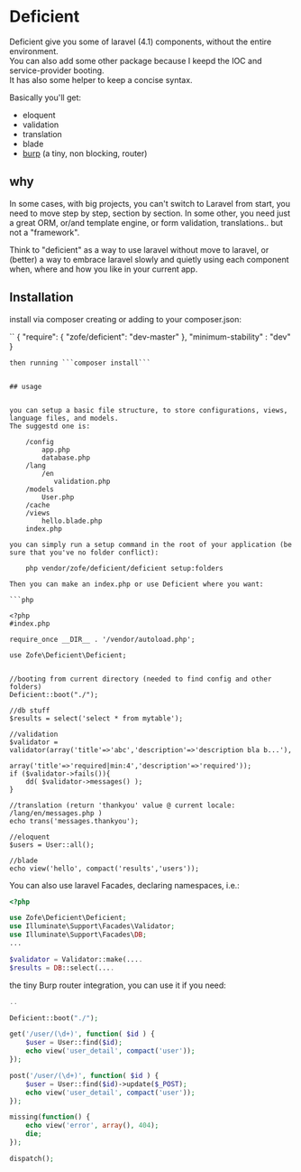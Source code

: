 Deficient
============

Deficient give you some of laravel (4.1) components, without the entire environment.  
You can also add some other package because I keepd the IOC and service-provider booting.  
It has also some helper to keep a concise syntax.

Basically you'll get:

 - eloquent
 - validation
 - translation
 - blade
 - [burp](https://github.com/zofe/burp) (a tiny, non blocking, router)
  
## why

In some cases, with big projects, you can't switch to Laravel from start, you need to move step by step, section by section. In some other, you need just a great ORM, or/and template engine, or form validation, translations.. but not a "framework".

Think to "deficient" as a way to use laravel without move to laravel, or (better) a way to embrace laravel slowly and quietly using each component when, where and how you like in your current app.  

## Installation

install via composer creating or adding to your composer.json:

``
{
    "require": {
        "zofe/deficient": "dev-master"
    },
   "minimum-stability" : "dev"
}
```
then running ```composer install```


## usage 


you can setup a basic file structure, to store configurations, views, language files, and models.  
The suggestd one is: 

    /config
        app.php
        database.php
    /lang
        /en
           validation.php
    /models
        User.php
    /cache
    /views
        hello.blade.php
    index.php

you can simply run a setup command in the root of your application (be sure that you've no folder conflict):

    php vendor/zofe/deficient/deficient setup:folders
    
Then you can make an index.php or use Deficient where you want:

```php

<?php
#index.php

require_once __DIR__ . '/vendor/autoload.php';

use Zofe\Deficient\Deficient;


//booting from current directory (needed to find config and other folders)
Deficient::boot("./");

//db stuff
$results = select('select * from mytable');

//validation
$validator = validator(array('title'=>'abc','description'=>'description bla b...'), 
                       array('title'=>'required|min:4','description'=>'required'));
if ($validator->fails()){
    dd( $validator->messages() );
}

//translation (return 'thankyou' value @ current locale: /lang/en/messages.php )
echo trans('messages.thankyou');

//eloquent
$users = User::all();

//blade
echo view('hello', compact('results','users'));
```

You can also use laravel Facades, declaring namespaces, i.e.:

```php
<?php

use Zofe\Deficient\Deficient;
use Illuminate\Support\Facades\Validator;
use Illuminate\Support\Facades\DB;
...

$validator = Validator::make(....
$results = DB::select(....

```

the tiny Burp router integration, you can use it if you need:

```php
..

Deficient::boot("./");

get('/user/(\d+)', function( $id ) {
    $user = User::find($id);
    echo view('user_detail', compact('user'));
});

post('/user/(\d+)', function( $id ) {
    $user = User::find($id)->update($_POST);
    echo view('user_detail', compact('user'));
});

missing(function() {
    echo view('error', array(), 404);
    die;
});

dispatch();

```


